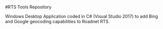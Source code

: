  #RTS Tools Repository
 
 Windows Desktop Application coded in C# (Visual Studio 2017) to add Bing and Google geocoding capabilities to Roadnet RTS.